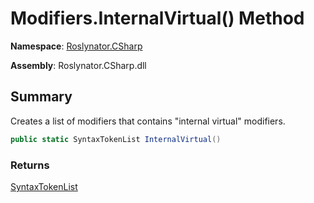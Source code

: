 # Modifiers\.InternalVirtual\(\) Method

**Namespace**: [Roslynator.CSharp](../../README.md)

**Assembly**: Roslynator\.CSharp\.dll

## Summary

Creates a list of modifiers that contains "internal virtual" modifiers\.

```csharp
public static SyntaxTokenList InternalVirtual()
```

### Returns

[SyntaxTokenList](https://docs.microsoft.com/en-us/dotnet/api/microsoft.codeanalysis.syntaxtokenlist)

